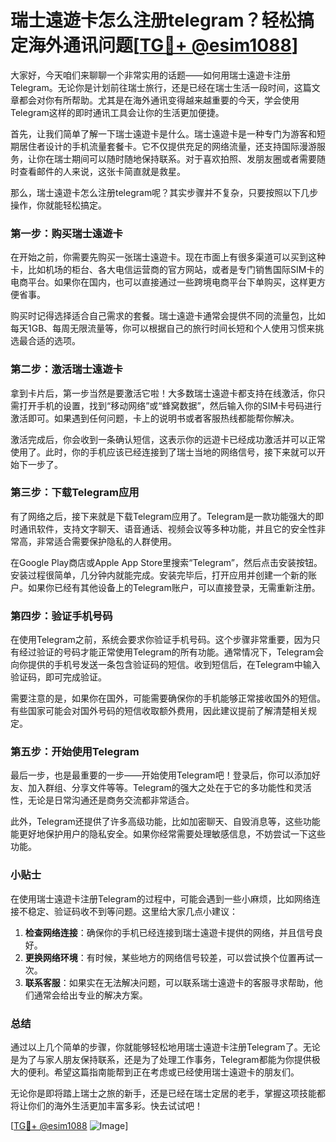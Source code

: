 # 瑞士遠遊卡怎么注册telegram？轻松搞定海外通讯问题[[TG💪+ @esim1088](https://t.me/s/esim1088)]

大家好，今天咱们来聊聊一个非常实用的话题——如何用瑞士遠遊卡注册Telegram。无论你是计划前往瑞士旅行，还是已经在瑞士生活一段时间，这篇文章都会对你有所帮助。尤其是在海外通讯变得越来越重要的今天，学会使用Telegram这样的即时通讯工具会让你的生活更加便捷。

首先，让我们简单了解一下瑞士遠遊卡是什么。瑞士遠遊卡是一种专门为游客和短期居住者设计的手机流量套餐卡。它不仅提供充足的网络流量，还支持国际漫游服务，让你在瑞士期间可以随时随地保持联系。对于喜欢拍照、发朋友圈或者需要随时查看邮件的人来说，这张卡简直就是救星。

那么，瑞士遠遊卡怎么注册telegram呢？其实步骤并不复杂，只要按照以下几步操作，你就能轻松搞定。

### 第一步：购买瑞士遠遊卡

在开始之前，你需要先购买一张瑞士遠遊卡。现在市面上有很多渠道可以买到这种卡，比如机场的柜台、各大电信运营商的官方网站，或者是专门销售国际SIM卡的电商平台。如果你在国内，也可以直接通过一些跨境电商平台下单购买，这样更方便省事。

购买时记得选择适合自己需求的套餐。瑞士遠遊卡通常会提供不同的流量包，比如每天1GB、每周无限流量等，你可以根据自己的旅行时间长短和个人使用习惯来挑选最合适的选项。

### 第二步：激活瑞士遠遊卡

拿到卡片后，第一步当然是要激活它啦！大多数瑞士遠遊卡都支持在线激活，你只需打开手机的设置，找到“移动网络”或“蜂窝数据”，然后输入你的SIM卡号码进行激活即可。如果遇到任何问题，卡上的说明书或者客服热线都能帮你解决。

激活完成后，你会收到一条确认短信，这表示你的远遊卡已经成功激活并可以正常使用了。此时，你的手机应该已经连接到了瑞士当地的网络信号，接下来就可以开始下一步了。

### 第三步：下载Telegram应用

有了网络之后，接下来就是下载Telegram应用了。Telegram是一款功能强大的即时通讯软件，支持文字聊天、语音通话、视频会议等多种功能，并且它的安全性非常高，非常适合需要保护隐私的人群使用。

在Google Play商店或Apple App Store里搜索“Telegram”，然后点击安装按钮。安装过程很简单，几分钟内就能完成。安装完毕后，打开应用并创建一个新的账户。如果你已经有其他设备上的Telegram账户，可以直接登录，无需重新注册。

### 第四步：验证手机号码

在使用Telegram之前，系统会要求你验证手机号码。这个步骤非常重要，因为只有经过验证的号码才能正常使用Telegram的所有功能。通常情况下，Telegram会向你提供的手机号发送一条包含验证码的短信。收到短信后，在Telegram中输入验证码，即可完成验证。

需要注意的是，如果你在国外，可能需要确保你的手机能够正常接收国外的短信。有些国家可能会对国外号码的短信收取额外费用，因此建议提前了解清楚相关规定。

### 第五步：开始使用Telegram

最后一步，也是最重要的一步——开始使用Telegram吧！登录后，你可以添加好友、加入群组、分享文件等等。Telegram的强大之处在于它的多功能性和灵活性，无论是日常沟通还是商务交流都非常适合。

此外，Telegram还提供了许多高级功能，比如加密聊天、自毁消息等，这些功能能更好地保护用户的隐私安全。如果你经常需要处理敏感信息，不妨尝试一下这些功能。

### 小贴士

在使用瑞士遠遊卡注册Telegram的过程中，可能会遇到一些小麻烦，比如网络连接不稳定、验证码收不到等问题。这里给大家几点小建议：

1. **检查网络连接**：确保你的手机已经连接到瑞士遠遊卡提供的网络，并且信号良好。
2. **更换网络环境**：有时候，某些地方的网络信号较差，可以尝试换个位置再试一次。
3. **联系客服**：如果实在无法解决问题，可以联系瑞士遠遊卡的客服寻求帮助，他们通常会给出专业的解决方案。

### 总结

通过以上几个简单的步骤，你就能够轻松地用瑞士遠遊卡注册Telegram了。无论是为了与家人朋友保持联系，还是为了处理工作事务，Telegram都能为你提供极大的便利。希望这篇指南能帮到正在考虑或已经使用瑞士遠遊卡的朋友们。

无论你是即将踏上瑞士之旅的新手，还是已经在瑞士定居的老手，掌握这项技能都将让你们的海外生活更加丰富多彩。快去试试吧！

[[TG💪+ @esim1088](https://t.me/s/esim1088) ![Image](https://i.postimg.cc/4NQfJmqS/Snipaste-2025-05-13-00-14-12.png)]